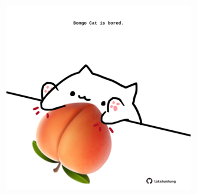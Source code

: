 <!-- built at 27/04/2021, 07:11:58 UTC -->
<p align="center">
  <img width="500" height="500" src="./ReadmeImage.svg">
</p>
